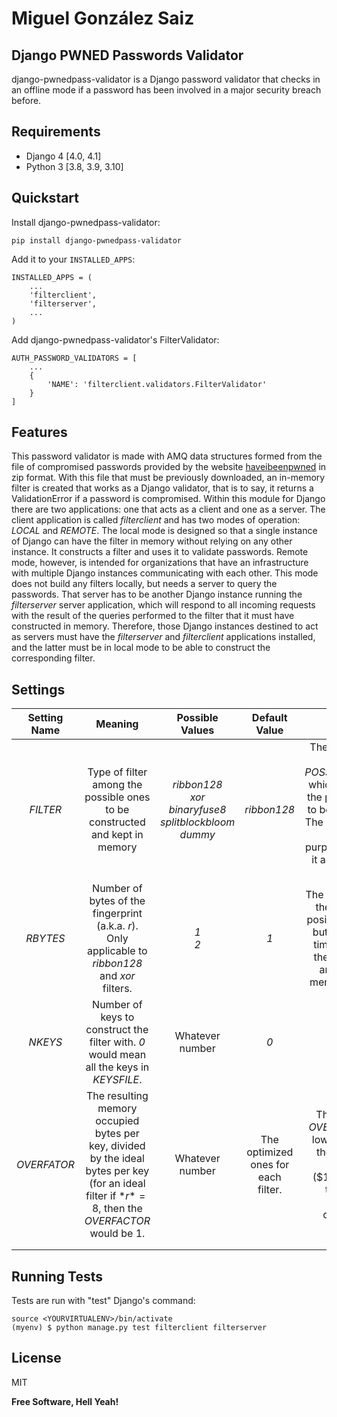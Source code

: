 # Miguel González Saiz
## Django PWNED Passwords Validator

django-pwnedpass-validator is a Django password validator that checks in an offline mode if a password has been involved in a major security breach before.


## Requirements

* Django 4 [4.0, 4.1]
* Python 3 [3.8, 3.9, 3.10]

## Quickstart


Install django-pwnedpass-validator:

    pip install django-pwnedpass-validator

Add it to your `INSTALLED_APPS`:


    INSTALLED_APPS = (
        ...
        'filterclient',
        'filterserver',
        ...
    )

Add django-pwnedpass-validator's FilterValidator:

    AUTH_PASSWORD_VALIDATORS = [
        ...
        {
            'NAME': 'filterclient.validators.FilterValidator'
        }
    ]


## Features

This password validator is made with AMQ data structures formed from the file of compromised passwords provided by the website [haveibeenpwned](https://haveibeenpwned.com/Passwords) in zip format. With this file that must be previously downloaded, an in-memory filter is created that works as a Django validator, that is to say, it returns a ValidationError if a password is compromised.
Within this module for Django there are two applications: one that acts as a client and one as a server. The client application is called *filterclient* and has two modes of operation: *LOCAL* and *REMOTE*. 
The local mode is designed so that a single instance of Django can have the filter in memory without relying on any other instance. It constructs a filter and uses it to validate passwords. Remote mode, however, is intended for organizations that have an infrastructure with multiple Django instances communicating with each other. This mode does not build any filters locally, but needs a server to query the passwords. That server has to be another Django instance running the *filterserver* server application, which will respond to all incoming requests with the result of the queries performed to the filter that it must have constructed in memory. Therefore, those Django instances destined to act as servers must have the *filterserver* and *filterclient* applications installed, and the latter must be in local mode to be able to construct the corresponding filter.


## Settings

| Setting Name | Meaning                                                                                                                                            | Possible Values                                                               | Default Value                       | Extra Info                                                                                                                                                                          |
|:------------:|:--------------------------------------------------------------------------------------------------------------------------------------------------:|:-----------------------------------------------------------------------------:|:-----------------------------------:|:-----------------------------------------------------------------------------------------------------------------------------------------------------------------------------------:|
| *FILTER*     | Type of filter among the possible ones to be constructed and kept in memory                                                                        | *ribbon128*<br />*xor*<br />*binaryfuse8*<br />*splitblockbloom*<br />*dummy* | *ribbon128*                         | There is a setting called *POSSIBLE_FILTERS* which contains all the possible filters to be constructed. The *dummy* filter is for testing purposes, because it always returns True. |
| *RBYTES*     | Number of bytes of the fingerprint (a.k.a. *r*). Only applicable to *ribbon128* and *xor* filters.                                                 | *1*<br />*2*                                                                  | *1*                                 | The larger *RBYTES* the fewer false positive rate (FPR) but, at the same time, the bigger the filter results and the more memory it needs.                                          |
| *NKEYS*      | Number of keys to construct the filter with. *0* would mean all the keys in *KEYSFILE*.                                                            | Whatever number                                                               | *0*                                 |                                                                                                                                                                                     |
| *OVERFATOR*  | The resulting memory occupied bytes per key, divided by the ideal bytes per key (for an ideal filter if $*r*=8$, then the *OVERFACTOR* would be 1. | Whatever number                                                               | The optimized ones for each filter. | The higher the *OVERFACTOR* the lower the FPR to the theoretical minimum ($1/(2^{r}) $) at the cost of memory occupancy.                                                                |
|              |                                                                                                                                                    |                                                                               |                                     |                                                                                                                                                                                     |
|              |                                                                                                                                                    |                                                                               |                                     |                                                                                                                                                                                     |



## Running Tests
Tests are run with "test" Django's command:

    source <YOURVIRTUALENV>/bin/activate
    (myenv) $ python manage.py test filterclient filterserver

## License
MIT

**Free Software, Hell Yeah!**
